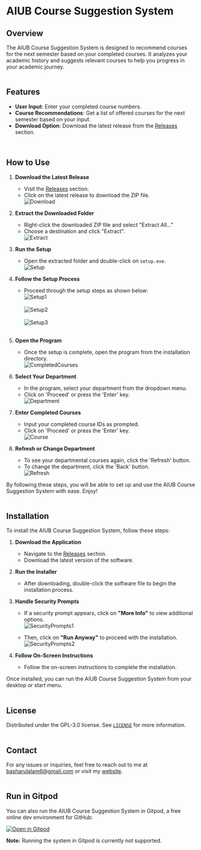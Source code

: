 # AIUB Course Suggestion System

## Overview

The AIUB Course Suggestion System is designed to recommend courses for the next semester based on your completed courses. It analyzes your academic history and suggests relevant courses to help you progress in your academic journey.
<br><br>


## Features
- **User Input**: Enter your completed course numbers.
- **Course Recommendations**: Get a list of offered courses for the next semester based on your input.
- **Download Option**: Download the latest release from the [Releases](https://github.com/Basharul2002/AIUB-Course-Suggestion-System/releases) section.
<br>


## How to Use

1. **Download the Latest Release**
   - Visit the [Releases](https://github.com/Basharul2002/AIUB-Course-Suggestion-System/releases) section.
   - Click on the latest release to download the ZIP file.<br>
      ![Download](Assets/Download.png)

2. **Extract the Downloaded Folder**
   - Right-click the downloaded ZIP file and select "Extract All..."
   - Choose a destination and click "Extract".<br>
      ![Extract](Assets/Extract.png)

3. **Run the Setup**
   - Open the extracted folder and double-click on `setup.exe`.<br>
      ![Setup](Assets/Setup.png)

4. **Follow the Setup Process**
   - Proceed through the setup steps as shown below:<br>
      ![Setup1](Assets/Setup_1.png)<br><br>
      ![Setup2](Assets/Setup_2.png)<br><br>
      ![Setup3](Assets/Setup_3.png)<br><br>

5. **Open the Program**
   - Once the setup is complete, open the program from the installation directory.<br>
      ![CompletedCourses](Assets/Open_exe.png)

6. **Select Your Department**
   - In the program, select your department from the dropdown menu.
   - Click on 'Proceed' or press the 'Enter' key. <br>
      ![Department](Assets/Department.png)

7. **Enter Completed Courses**
   - Input your completed course IDs as prompted.
   - Click on 'Proceed' or press the 'Enter' key. <br>
      ![Course](Assets/Course.png)

8. **Refresh or Change Department**
   - To see your departmental courses again, click the 'Refresh' button.
   - To change the department, click the 'Back' button. <br>
      ![Refresh](Assets/Refresh.png)

By following these steps, you will be able to set up and use the AIUB Course Suggestion System with ease. Enjoy!
<br> <br>



## Installation

To install the AIUB Course Suggestion System, follow these steps:

1. **Download the Application**
   - Navigate to the [Releases](https://github.com/Basharul2002/AIUB-Course-Suggestion-System/releases) section.
   - Download the latest version of the software.

2. **Run the Installer**
   - After downloading, double-click the software file to begin the installation process.

3. **Handle Security Prompts**
   - If a security prompt appears, click on **"More Info"** to view additional options.<br>
     ![SecurityPrompts1](Assets/SecurityPrompts1.jpg)
   
   - Then, click on **"Run Anyway"** to proceed with the installation.<br>
     ![SecurityPrompts2](Assets/SecurityPrompts2.jpg)

4. **Follow On-Screen Instructions**
   - Follow the on-screen instructions to complete the installation.

Once installed, you can run the AIUB Course Suggestion System from your desktop or start menu.
<br> <br>



## License

Distributed under the GPL-3.0 license. See [`LICENSE`](https://github.com/Basharul2002/AIUB-Course-Suggestion-System/blob/main/LICENSE) for more information.
<br><br>



## Contact

For any issues or inquiries, feel free to reach out to me at [basharulalam6@gmail.com](mailto:basharulalam6@gmail.com) or visit my [website](https://basharul2002.github.io/).
<br> <br>



## Run in Gitpod

You can also run the AIUB Course Suggestion System in Gitpod, a free online dev environment for GitHub:

[![Open in Gitpod](https://gitpod.io/button/open-in-gitpod.svg)](https://gitpod.io/#https://github.com/Basharul2002/AIUB-Course-Suggestion-System/blob/main/AIUB%20Offer%20Course.cpp)

**Note:** Running the system in Gitpod is currently not supported.
